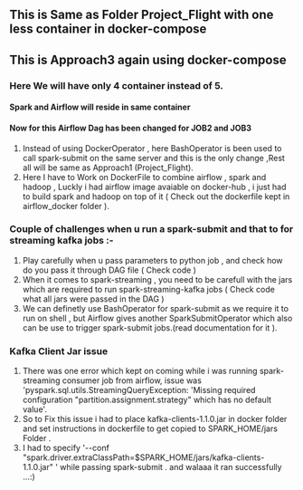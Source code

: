 ## This is Same as Folder Project_Flight with one less container in docker-compose
## This is Approach3 again using docker-compose

### Here We will have only 4 container instead of 5.
#### Spark and Airflow will reside in same container

#### Now for this Airflow Dag has been changed for JOB2 and JOB3 
1) Instead of using DockerOperator , here BashOperator is been used to call spark-submit on the same server and this is the only change ,Rest all will be same as Approach1 (Project_Flight).
2) Here I have to Work on DockerFile to combine airflow , spark and hadoop , Luckly i had airflow image avaiable on docker-hub , i just had to build spark and hadoop on top of it ( Check out the dockerfile kept in airflow_docker folder ).

### Couple of challenges when u run a spark-submit and that to for  streaming kafka jobs :-
1) Play carefully when u pass parameters to python job , and check how do you pass it through DAG file ( Check code )
2) When it comes to spark-streaming , you need to be carefull with the jars which are required to run spark-streaming-kafka jobs ( Check code what all jars were passed in the DAG )
3) We can definetly use BashOperator for spark-submit as we require it to run on shell , but Airflow gives another SparkSubmitOperator which also can be use to trigger spark-submit jobs.(read documentation for it ).

### Kafka Client Jar issue 
1) There was one error which kept on coming while i was running spark-streaming consumer job from airflow, issue was 'pyspark.sql.utils.StreamingQueryException: 'Missing required configuration "partition.assignment.strategy" which has no default value'.
2) So to Fix this issue i had to place kafka-clients-1.1.0.jar in docker folder and set instructions in dockerfile to get copied to SPARK_HOME/jars Folder .
3) I had to specify '--conf "spark.driver.extraClassPath=$SPARK_HOME/jars/kafka-clients-1.1.0.jar" ' while passing spark-submit .
and walaaa it ran successfully ...:)


